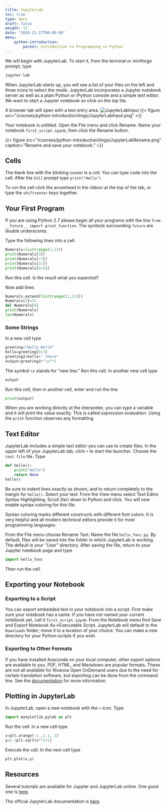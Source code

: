 ```yaml
---
title: JupyterLab 
toc: true
type: docs
draft: false
weight: 12
date: "2020-11-17T00:00:00"
menu:
    python-introduction:
        parent: Introduction to Programming in Python
---
```


We will begin with JupyterLab. To start it, from the terminal or miniforge prompt, type
```bash
jupyter-lab
```

When JupyterLab starts up, you will see a list of your files on the left and three icons to select the mode.  JupyterLab incorporates a Jupyter notebook server as well as a plain Python or iPython console and a simple text editor.  We want to start a Jupyter notebook so click on the top tile.

A browser tab will open with a text entry area.
![JupyterLabInput](/courses/python-introduction/imgs/JupyterLabInput.png)
{{< figure src="/courses/python-introduction/imgs/JupyterLabInput.png" >}}

Your notebook is untitled.  Open the File menu and click Rename.  Name your notebook `first_script.ipynb`, then click the Rename button.

{{< figure src="/courses/python-introduction/imgs/JupyterLabRename.png" caption="Rename and save your notebook." >}}

## Cells

The blank line with the blinking cursor is a _cell_.  You can type code into the cell.  After the `In[]` prompt type `print("Hello")`

To run the cell click the arrowhead in the ribbon at the top of the tab, or type the `shift+enter` keys together.

## Your First Program

If you are using Python 2.7 please begin all your programs with the line
`from __future__ import print_function`. The symbols surrounding `future` are double underscores.

Type the following lines into a cell.

```python
Numerals=list(range(1,11))
print(Numerals[3])
print(Numerals[:3])
print(Numerals[3:])
print(Numerals[4:6])
```
Run this cell.  Is the result what you expected?

Now add lines
```python
Numerals.extend(list(range(11,21)))
Numerals[3]=11
del Numerals[4]
print(Numerals)
len(Numerals)
```

### Some Strings

In a new cell type

```python
greeting="Hello World"
hello=greeting[0:5]
greeting2=hello+" there"
output=greeting2+"\n"*2
```

The symbol `\n` stands for "new line."  Run this cell.  In another new cell type
```python
output
```
Run this cell, then in another cell, enter and run the line
```python
print(output)
```

When you are working directly at the interpreter, you can type a variable and it will print the value exactly.  This is called _expression evaluation_.  Using the `print` function observes any formatting.

## Text Editor

JupyterLab includes a simple text editor you can use to create files.  In the upper left of your JupyterLab tab, click `+` to start the launcher. Choose the `text file` tile. Type

```python
def hello():
    print("Hello")
    return None
hello()
```

Be sure to indent lines exactly as shown, and to return completely to the margin for `hello()`. Select your text. From the View menu select Text Editor Syntax Highlighting.  Scroll (far) down to Python and click.  You will now enable syntax coloring for this file.  

Syntax coloring marks different constructs with different font colors. It is very helpful and all modern technical editors provide it for most programming languages.

From the File menu choose Rename Text. Name the file `hello_func.py`.  By default, files will be saved into the folder in which JupyterLab is working. The default is your "User" directory.  After saving the file, return to your Jupyter notebook page and type
```python
import hello_func
```
Then run the cell.

## Exporting your Notebook

### Exporting to a Script

You can export embedded text in your notebook into a script.  First make sure your notebook has a name.  If you have not named your current notebook yet, call it `first_script.ipynb`.  From the Notebook menu find Save and Export Notebook As->Executable Script.  JupyterLab will default to the `Downloads` folder; move it to a location of your choice.  You can make a new directory for your Python scripts if you wish.

### Exporting to Other Formats

If you have installed Anaconda on your local computer, other export options are available to you.  PDF, HTML, and Markdown are popular formats.  These are not all available for Rivanna Open OnDemand users due to the need for certain translation software, but exporting can be done from the command line.  See the [documentation](https://www.rc.virginia.edu/userinfo/howtos/rivanna/convert-jupyter-pdf/) for more information.

## Plotting in JupyterLab

In JupyterLab, open a new notebook with the `+` icon. Type
```python
import matplotlib.pylab as plt
```
Run the cell. In a new cell type
```python
x=plt.arange(-1.,1.1,.1)
y=1./plt.sqrt(x**2+1)
```
Execute the cell.  In the next cell type
```python
plt.plot(x,y)
```

## Resources

Several tutorials are available for Jupyter and JupyterLab online.  One good one is [here](https://www.tutorialspoint.com/jupyter/index.htm).

The official JupyterLab documentation is [here](https://jupyterlab.readthedocs.io/en/stable/index.html)
